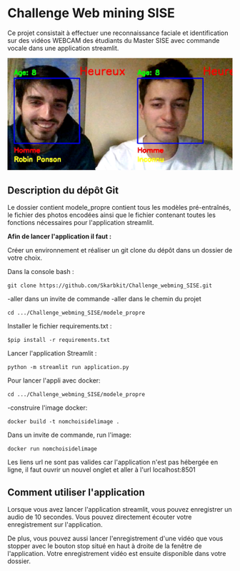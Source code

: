 # Challenge Web mining SISE

Ce projet consistait à effectuer une reconnaissance faciale et identification sur des vidéos WEBCAM des étudiants du Master SISE avec commande vocale dans une application streamlit.

![](image/detect_2_visages.png)

## Description du dépôt Git
Le dossier contient modele_propre contient tous les modèles pré-entraînés, le fichier des photos encodées ainsi que le fichier contenant toutes les fonctions nécessaires pour l'application streamlit.

**Afin de lancer l'application il faut :**

Créer un environnement et réaliser un git clone du dépôt dans un dossier de votre choix.

Dans la console bash :

```
git clone https://github.com/Skarbkit/Challenge_webming_SISE.git
```
-aller dans un invite de commande -aller dans le chemin du projet
```
cd .../Challenge_webming_SISE/modele_propre
```

Installer le fichier requirements.txt :
```
$pip install -r requirements.txt
```
Lancer l'application Streamlit :
```
python -m streamlit run application.py
```
Pour lancer l'appli avec docker:
```
cd .../Challenge_webming_SISE/modele_propre
```
-construire l'image docker:
```
docker build -t nomchoisidelimage .
```
Dans un invite de commande, run l'image:
```
docker run nomchoisidelimage 
```
Les liens url ne sont pas valides car l'application n'est pas hébergée en ligne, il faut ouvrir un nouvel onglet et aller à l'url localhost:8501

## Comment utiliser l'application

Lorsque vous avez lancer l'application streamlit, vous pouvez enregistrer un audio de 10 secondes. Vous pouvez directement écouter votre enregistrement sur l'application.

De plus, vous pouvez aussi lancer l'enregistrement d'une vidéo que vous stopper avec le bouton stop situé en haut à droite de la fenêtre de l'application. Votre enregistrement vidéo est ensuite disponible dans votre dossier. 
